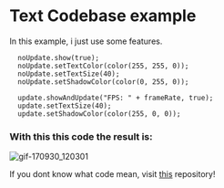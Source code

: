 # Text Codebase example

In this example, i just use some features.

```
  noUpdate.show(true);
  noUpdate.setTextColor(color(255, 255, 0));
  noUpdate.setTextSize(40);
  noUpdate.setShadowColor(color(0, 255, 0));
  
  update.showAndUpdate("FPS: " + frameRate, true);
  update.setTextSize(40);
  update.setShadowColor(color(255, 0, 0));
```

### With this this code the result is:

![gif-170930_120301](https://user-images.githubusercontent.com/32375763/31045289-1426df60-a5d8-11e7-8ca4-77fd43c6b884.gif)

If you dont know what code mean, visit [this](https://github.com/marcoOpensource/Processing/tree/master/C-digosBase/Text) repository!
